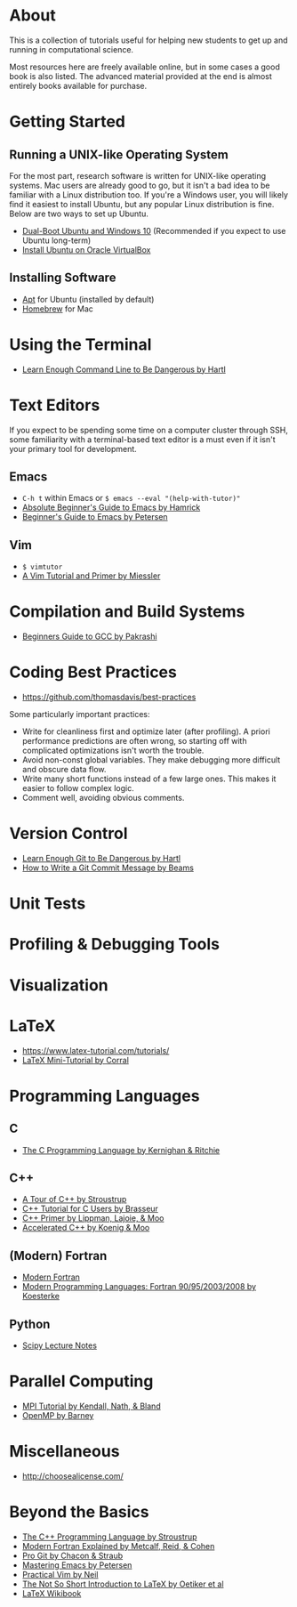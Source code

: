 # About
This is a collection of tutorials useful for helping new students to get up and running in computational science.

Most resources here are freely available online, but in some cases a good book is also listed. The advanced material provided at the end is almost entirely books available for purchase.

# Getting Started

## Running a UNIX-like Operating System
For the most part, research software is written for UNIX-like operating systems. Mac users are already good to go, but it isn't a bad idea to be familiar with a Linux distribution too. If you're a Windows user, you will likely find it easiest to install Ubuntu, but any popular Linux distribution is fine. Below are two ways to set up Ubuntu.

- [Dual-Boot Ubuntu and Windows 10](http://www.everydaylinuxuser.com/2015/11/how-to-install-ubuntu-linux-alongside.html) (Recommended if you expect to use Ubuntu long-term)
- [Install Ubuntu on Oracle VirtualBox](http://linus.nci.nih.gov/bdge/installUbuntu.html)

## Installing Software
- [Apt](https://help.ubuntu.com/lts/serverguide/apt.html) for Ubuntu (installed by default)
- [Homebrew](http://brew.sh/) for Mac

# Using the Terminal
- [Learn Enough Command Line to Be Dangerous by Hartl](https://www.learnenough.com/command-line-tutorial)

# Text Editors
If you expect to be spending some time on a computer cluster through SSH, some familiarity with a terminal-based text editor is a must even if it isn't your primary tool for development.

## Emacs
- `C-h t` within Emacs or `$ emacs --eval "(help-with-tutor)"`
- [Absolute Beginner's Guide to Emacs by Hamrick](http://www.jesshamrick.com/2012/09/10/absolute-beginners-guide-to-emacs/)
- [Beginner's Guide to Emacs by Petersen](https://www.masteringemacs.org/article/beginners-guide-to-emacs)

## Vim
- `$ vimtutor`
- [A Vim Tutorial and Primer by Miessler](https://danielmiessler.com/study/vim/)

# Compilation and Build Systems
- [Beginners Guide to GCC by Pakrashi](https://phoxis.org/2009/12/01/beginners-guide-to-gcc/)

# Coding Best Practices
- https://github.com/thomasdavis/best-practices

Some particularly important practices:

- Write for cleanliness first and optimize later (after profiling). A priori performance predictions are often wrong, so starting off with complicated optimizations isn't worth the trouble.
- Avoid non-const global variables. They make debugging more difficult and obscure data flow.
- Write many short functions instead of a few large ones. This makes it easier to follow complex logic.
- Comment well, avoiding obvious comments.

# Version Control
- [Learn Enough Git to Be Dangerous by Hartl](https://www.learnenough.com/git-tutorial)
- [How to Write a Git Commit Message by Beams](http://chris.beams.io/posts/git-commit/)

# Unit Tests

# Profiling & Debugging Tools

# Visualization

# LaTeX
- https://www.latex-tutorial.com/tutorials/
- [LaTeX Mini-Tutorial by Corral](http://mecmath.net/latex-tutorial.pdf)

# Programming Languages

## C
- [The C Programming Language by Kernighan & Ritchie](https://archive.org/details/the_c_programming_language_2)

## C++
- [A Tour of C++ by Stroustrup](https://isocpp.org/tour)
- [C++ Tutorial for C Users by Brasseur](http://www.4p8.com/eric.brasseur/cppcen.html)
- [C++ Primer by Lippman, Lajoie, & Moo](https://www.amazon.com/Primer-5th-Stanley-B-Lippman/dp/0321714113)
- [Accelerated C++ by Koenig & Moo](https://www.amazon.com/Accelerated-C-Practical-Programming-Example/dp/020170353X)

## (Modern) Fortran
- [Modern Fortran](https://bitbucket.org/eric_t/modern-fortran/wiki/Home)
- [Modern Programming Languages: Fortran 90/95/2003/2008 by Koesterke](https://www.tacc.utexas.edu/documents/13601/162125/fortran_class.pdf)

## Python
- [Scipy Lecture Notes](http://www.scipy-lectures.org/)

# Parallel Computing
- [MPI Tutorial by Kendall, Nath, & Bland](http://mpitutorial.com/)
- [OpenMP by Barney](https://computing.llnl.gov/tutorials/openMP/)

# Miscellaneous
- http://choosealicense.com/

# Beyond the Basics
- [The C++ Programming Language by Stroustrup](https://www.amazon.com/C-Programming-Language-4th/dp/0321563840)
- [Modern Fortran Explained by Metcalf, Reid, & Cohen](https://www.amazon.com/Explained-Numerical-Mathematics-Scientific-Computation/dp/0199601429)
- [Pro Git by Chacon & Straub](https://git-scm.com/book/en/v2)
- [Mastering Emacs by Petersen](https://www.masteringemacs.org/)
- [Practical Vim by Neil](https://pragprog.com/book/dnvim2/practical-vim-second-edition)
- [The Not So Short Introduction to LaTeX by Oetiker et al](https://tobi.oetiker.ch/lshort/lshort.pdf)
- [LaTeX Wikibook](https://en.wikibooks.org/wiki/LaTeX)
